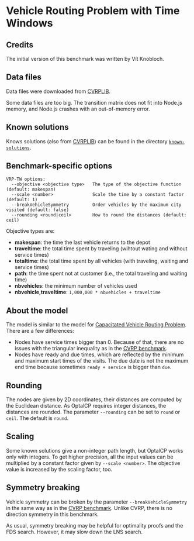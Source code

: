 # Vehicle Routing Problem with Time Windows

## Credits

The initial version of this benchmark was written by Vít Knobloch.

## Data files

Data files were downloaded from [CVRPLIB](http://vrp.galgos.inf.puc-rio.br/index.php/en/).

Some data files are too big. The transition matrix does not fit into Node.js memory, and Node.js crashes with an out-of-memory error.

## Known solutions

Knows solutions (also from [CVRPLIB](http://vrp.galgos.inf.puc-rio.br/index.php/en/)) can be found in the directory [`known-solutions`](known-solutions).

## Benchmark-specific options

```text
VRP-TW options:
  --objective <objective type>   The type of the objective function (default: makespan)
  --scale <number>               Scale the time by a constant factor (default: 1)
  --breakVehicleSymmetry         Order vehicles by the maximum city visited (default: false)
  --rounding <round|ceil>        How to round the distances (default: ceil)
```

Objective types are:

* **makespan**: the time the last vehicle returns to the depot
* **traveltime**: the total time spent by traveling (wihtout wating and without service times)
* **totaltime**: the total time spent by all vehicles (with traveling, waiting and service times)
* **path**: the time spent not at customer (i.e., the total traveling and waiting time)
* **nbvehicles**: the minimum number of vehicles used
* **nbvehicle,traveltime**: `1,000,000 * nbvehicles + traveltime`

## About the model

The model is similar to the model for [Capacitated Vehicle Routing Problem](../cvrp). There are a few differences:

* Nodes have service times bigger than 0. Because of that, there are no issues with the triangular inequality as in the [CVRP benchmark](../cvrp).
* Nodes have ready and due times, which are reflected by the minimum and maximum start times of the visits. The due date is not the maximum end time because sometimes `ready + service` is bigger than `due`.

## Rounding

The nodes are given by 2D coordinates, their distances are computed by the Euclidean distance. As OptalCP requires integer distances, the distances are rounded. The parameter `--rounding` can be set to `round` or `ceil`. The default is `round`.

## Scaling

Some known solutions give a non-integer path length, but OptalCP works only with integers. To get higher precision, all the input values can be multiplied by a constant factor given by `--scale <number>`. The objective value is increased by the scaling factor, too.

## Symmetry breaking

Vehicle symmetry can be broken by the parameter `--breakVehicleSymmetry` in the same way as in the [CVRP benchmark](../cvrp). Unlike CVRP, there is no direction symmetry in this benchmark.

As usual, symmetry breaking may be helpful for optimality proofs and the FDS search. However, it may slow down the LNS search.
